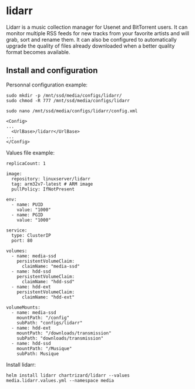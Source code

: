 # lidarr

Lidarr is a music collection manager for Usenet and BitTorrent users. It can monitor multiple RSS feeds for new tracks from your favorite artists and will grab, sort and rename them. It can also be configured to automatically upgrade the quality of files already downloaded when a better quality format becomes available.

## Install and configuration

Personnal configuration example:

    sudo mkdir -p /mnt/ssd/media/configs/lidarr/
    sudo chmod -R 777 /mnt/ssd/media/configs/lidarr

    sudo nano /mnt/ssd/media/configs/lidarr/config.xml

    <Config>
	...
      <UrlBase>/lidarr</UrlBase>
	...
    </Config>

Values file example:

    replicaCount: 1

    image:
      repository: linuxserver/lidarr
      tag: arm32v7-latest # ARM image
      pullPolicy: IfNotPresent

    env:
      - name: PUID
        value: "1000"
      - name: PGID
        value: "1000"

    service:
      type: ClusterIP
      port: 80

    volumes:
      - name: media-ssd
        persistentVolumeClaim:
          claimName: "media-ssd"
      - name: hdd-ssd
        persistentVolumeClaim:
          claimName: "hdd-ssd"
      - name: hdd-ext
        persistentVolumeClaim:
          claimName: "hdd-ext" 

    volumeMounts:
      - name: media-ssd
        mountPath: "/config"
        subPath: "configs/lidarr" 
      - name: hdd-ext
        mountPath: "/downloads/transmission"
        subPath: "downloads/transmission"
      - name: hdd-ssd
        mountPath: "/Musique"
        subPath: Musique
      

Install lidarr:

    helm install lidarr chartrizard/lidarr --values media.lidarr.values.yml --namespace media











